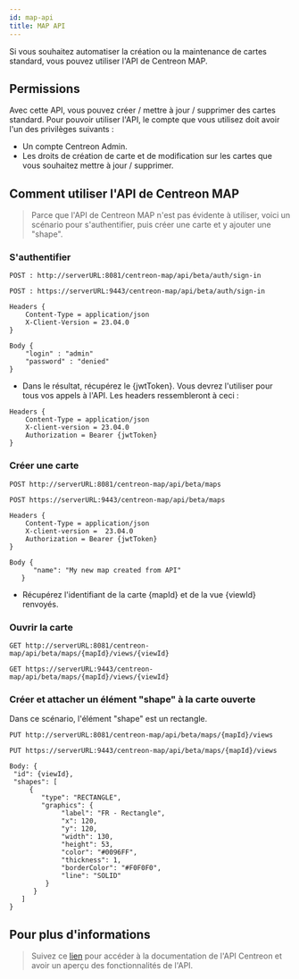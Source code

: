```yaml
---
id: map-api
title: MAP API
---
```


Si vous souhaitez automatiser la création ou la maintenance de cartes standard, vous pouvez utiliser l'API de Centreon MAP.

## Permissions

Avec cette API, vous pouvez créer / mettre à jour / supprimer des cartes standard. Pour pouvoir utiliser l'API, le compte que vous utilisez doit avoir l'un des privilèges suivants :

- Un compte Centreon Admin.
- Les droits de création de carte et de modification sur les cartes que vous souhaitez mettre à jour / supprimer.

## Comment utiliser l'API de Centreon MAP

> Parce que l'API de Centreon MAP n'est pas évidente à utiliser, voici un scénario pour s'authentifier, puis créer une carte et y ajouter une "shape".

### S'authentifier

<Tabs groupId="sync">
<TabItem value="HTTP" label="HTTP">

```
POST : http://serverURL:8081/centreon-map/api/beta/auth/sign-in
```

</TabItem>

<TabItem value="HTTPS" label="HTTPS">

```
POST : https://serverURL:9443/centreon-map/api/beta/auth/sign-in
```

</TabItem>
</Tabs>

```
Headers {
    Content-Type = application/json
    X-Client-Version = 23.04.0
}

Body {
    "login" : "admin"
    "password" : "denied"
}
```

- Dans le résultat, récupérez le {jwtToken}. Vous devrez l'utiliser pour tous vos appels à l'API. Les headers ressembleront à ceci :

```
Headers {
    Content-Type = application/json
    X-client-version = 23.04.0
    Authorization = Bearer {jwtToken}
}
```

### Créer une carte

<Tabs groupId="sync">
<TabItem value="HTTP" label="HTTP">

```
POST http://serverURL:8081/centreon-map/api/beta/maps
```

</TabItem>

<TabItem value="HTTPS" label="HTTPS">

```
POST https://serverURL:9443/centreon-map/api/beta/maps
```

```
Headers {
    Content-Type = application/json
    X-client-version =  23.04.0
    Authorization = Bearer {jwtToken}
}

Body {
      "name": "My new map created from API"
   }
```

- Récupérez l'identifiant de la carte {mapId} et de la vue {viewId} renvoyés.

### Ouvrir la carte

<Tabs groupId="sync">
<TabItem value="HTTP" label="HTTP">
    
```
GET http://serverURL:8081/centreon-map/api/beta/maps/{mapId}/views/{viewId}
```

</TabItem>

<TabItem value="HTTPS" label="HTTPS">

```
GET https://serverURL:9443/centreon-map/api/beta/maps/{mapId}/views/{viewId}
```

</TabItem>
</Tabs>

### Créer et attacher un élément "shape" à la carte ouverte

Dans ce scénario, l'élément "shape" est un rectangle.

<Tabs groupId="sync">
<TabItem value="HTTP" label="HTTP">
    
```
PUT http://serverURL:8081/centreon-map/api/beta/maps/{mapId}/views
```

</TabItem>

<TabItem value="HTTPS" label="HTTPS">

```
PUT https://serverURL:9443/centreon-map/api/beta/maps/{mapId}/views
```

</TabItem>
</Tabs>

```
Body: {
 "id": {viewId},
 "shapes": [
     {
        "type": "RECTANGLE",
        "graphics": {
             "label": "FR - Rectangle",
             "x": 120,
             "y": 120,
             "width": 130,
             "height": 53,
             "color": "#0096FF",
             "thickness": 1,
             "borderColor": "#F0F0F0",
             "line": "SOLID"
         }
      }
   ]
}
```

## Pour plus d'informations

> Suivez ce [lien](https://docs-api.centreon.com/api/centreon-map/) pour accéder à la documentation de l'API Centreon et avoir un aperçu des fonctionnalités de l'API.
